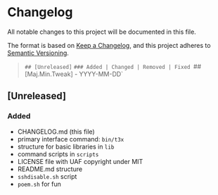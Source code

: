 # Changelog

All notable changes to this project will be documented in this file.

The format is based on [Keep a Changelog](https://keepachangelog.com/en/1.1.0/),
and this project adheres to [Semantic Versioning](https://semver.org/spec/v2.0.0.html).

> `## [Unreleased]`
> `### Added | Changed | Removed | Fixed
> `## [Maj.Min.Tweak] - YYYY-MM-DD`

## [Unreleased]
### Added
- CHANGELOG.md (this file)
- primary interface command: `bin/t3x`
- structure for basic libraries in `lib`
- command scripts in `scripts`
- LICENSE file with UAF copyright under MIT
- README.md structure
- `sshdisable.sh` script
- `poem.sh` for fun

